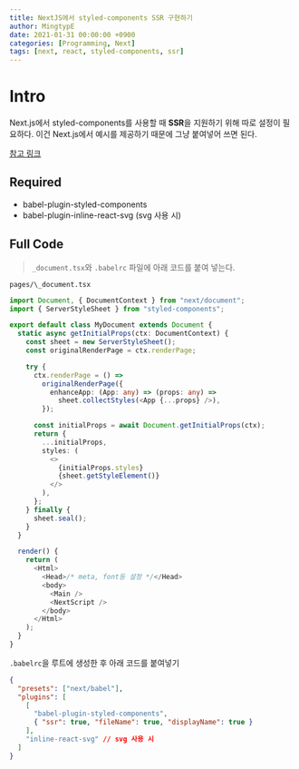 ```yaml
---
title: NextJS에서 styled-components SSR 구현하기
author: MingtypE
date: 2021-01-31 00:00:00 +0900
categories: [Programming, Next]
tags: [next, react, styled-components, ssr]
---
```


# Intro

Next.js에서 styled-components를 사용할 때 **SSR**을 지원하기 위해 따로 설정이 필요하다. 이건 Next.js에서 예시를 제공하기 때문에 그냥 붙여넣어 쓰면 된다.

[참고 링크](https://github.com/vercel/next.js/tree/canary/examples/with-styled-components)

## Required

- babel-plugin-styled-components
- babel-plugin-inline-react-svg (svg 사용 시)

## Full Code

> `_document.tsx`와 `.babelrc` 파일에 아래 코드를 붙여 넣는다.

`pages/\_document.tsx`

```ts
import Document, { DocumentContext } from "next/document";
import { ServerStyleSheet } from "styled-components";

export default class MyDocument extends Document {
  static async getInitialProps(ctx: DocumentContext) {
    const sheet = new ServerStyleSheet();
    const originalRenderPage = ctx.renderPage;

    try {
      ctx.renderPage = () =>
        originalRenderPage({
          enhanceApp: (App: any) => (props: any) =>
            sheet.collectStyles(<App {...props} />),
        });

      const initialProps = await Document.getInitialProps(ctx);
      return {
        ...initialProps,
        styles: (
          <>
            {initialProps.styles}
            {sheet.getStyleElement()}
          </>
        ),
      };
    } finally {
      sheet.seal();
    }
  }

  render() {
    return (
      <Html>
        <Head>/* meta, font등 설정 */</Head>
        <body>
          <Main />
          <NextScript />
        </body>
      </Html>
    );
  }
}
```

`.babelrc`을 루트에 생성한 후 아래 코드를 붙여넣기

```json
{
  "presets": ["next/babel"],
  "plugins": [
    [
      "babel-plugin-styled-components",
      { "ssr": true, "fileName": true, "displayName": true }
    ],
    "inline-react-svg" // svg 사용 시
  ]
}
```
